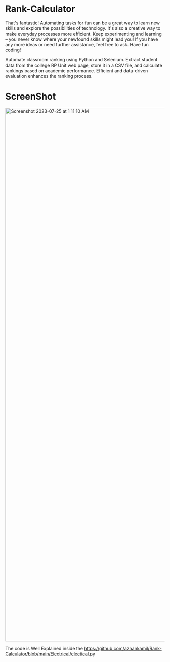 # Rank-Calculator

That's fantastic! Automating tasks for fun can be a great way to learn new skills and explore the possibilities of technology. It's also a creative way to make everyday processes more efficient. Keep experimenting and learning – you never know where your newfound skills might lead you! If you have any more ideas or need further assistance, feel free to ask. Have fun coding!

Automate classroom ranking using Python and Selenium. Extract student data from the college RP Unit web page, store it in a CSV file, and calculate rankings based on academic performance. Efficient and data-driven evaluation enhances the ranking process.

# ScreenShot

<img width="1680" alt="Screenshot 2023-07-25 at 1 11 10 AM" src="https://github.com/azhankamil/Rank-Calculator/assets/79698742/b7669dc0-1038-4c33-8c57-072a60428dd8">

The code is Well Explained inside the <https://github.com/azhankamil/Rank-Calculator/blob/main/Electrical/electical.py>

